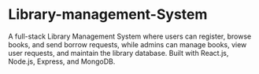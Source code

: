# Library-management-System
A full-stack Library Management System where users can register, browse books, and send borrow requests, while admins can manage books, view user requests, and maintain the library database. Built with React.js, Node.js, Express, and MongoDB.
